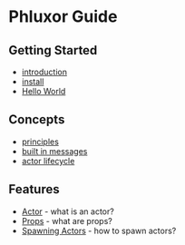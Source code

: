# Phluxor Guide

## Getting Started

- [introduction](intro.md)
- [install](install.md)
- [Hello World](hello.md)

## Concepts

- [principles](/en/what/principles.html)
- [built in messages](/en/what/built_in_message.html)
- [actor lifecycle](/en/what/lifecycle.html)

## Features

- [Actor](/en/features/actor.html) - what is an actor?
- [Props](/en/features/props.html) - what are props?
- [Spawning Actors](/en/features/spawn_actors.html) - how to spawn actors?  
